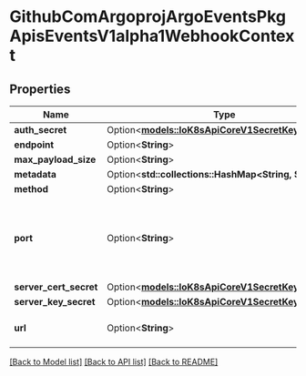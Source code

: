 # GithubComArgoprojArgoEventsPkgApisEventsV1alpha1WebhookContext

## Properties

Name | Type | Description | Notes
------------ | ------------- | ------------- | -------------
**auth_secret** | Option<[**models::IoK8sApiCoreV1SecretKeySelector**](io.k8s.api.core.v1.SecretKeySelector.md)> |  | [optional]
**endpoint** | Option<**String**> |  | [optional]
**max_payload_size** | Option<**String**> |  | [optional]
**metadata** | Option<**std::collections::HashMap<String, String>**> |  | [optional]
**method** | Option<**String**> |  | [optional]
**port** | Option<**String**> | Port on which HTTP server is listening for incoming events. | [optional]
**server_cert_secret** | Option<[**models::IoK8sApiCoreV1SecretKeySelector**](io.k8s.api.core.v1.SecretKeySelector.md)> |  | [optional]
**server_key_secret** | Option<[**models::IoK8sApiCoreV1SecretKeySelector**](io.k8s.api.core.v1.SecretKeySelector.md)> |  | [optional]
**url** | Option<**String**> | URL is the url of the server. | [optional]

[[Back to Model list]](../README.md#documentation-for-models) [[Back to API list]](../README.md#documentation-for-api-endpoints) [[Back to README]](../README.md)


